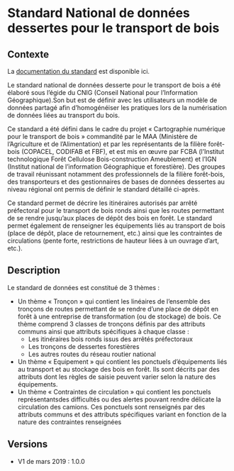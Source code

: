 # Standard National de données dessertes pour le transport de bois

## Contexte
La [documentation du standard](https://cnig.gouv.fr/IMG/documents_wordpress/2019/09/Dictionnaire_donnees_standard_dessertes_transport_de_bois_v4.pdf) est disponible ici.

Le standard national de données desserte pour le transport de bois a été élaboré sous l’égide du CNIG (Conseil National pour l’Information Géographique).Son but est de définir avec les utilisateurs un modèle de données partagé afin d’homogénéiser les pratiques lors de la numérisation de données liées au transport du bois.

Ce standard a été défini dans le cadre du projet « Cartographie numérique pour le transport de bois » commandité par le MAA (Ministère de l’Agriculture et de l’Alimentation) et par les représentants de la filière forêt-bois (COPACEL, CODIFAB et FBF), et est mis en œuvre par FCBA (l’Institut technologique Forêt Cellulose Bois-construction Ameublement) et l’IGN (Institut national de l’information Géographique et forestière). Des groupes de travail réunissant notamment des professionnels de la filière forêt-bois, des transporteurs et des gestionnaires de bases de données dessertes au niveau régional ont permis de définir le standard détaillé ci-après.

Ce standard permet de décrire les itinéraires autorisés par arrêté préfectoral pour le transport de bois ronds ainsi que les routes permettant de se rendre jusqu’aux places de dépôt des bois en forêt. Le standard permet également de renseigner les équipements liés au transport de bois (place de dépôt, place de retournement, etc.) ainsi que les contraintes de circulations (pente forte, restrictions de hauteur liées à un ouvrage d’art, etc.).


## Description
Le standard de données est constitué de 3 thèmes :
- Un thème « Tronçon » qui contient les linéaires de l’ensemble des tronçons de routes permettant de se rendre d’une place de dépôt en forêt à une entreprise de transformation (ou de stockage) de bois. Ce thème comprend 3 classes de tronçons définis par des attributs communs ainsi que attributs spécifiques à chaque classe :
  * Les itinéraires bois ronds issus des arrêtés préfectoraux
  * Les tronçons de dessertes forestières
  * Les autres routes du réseau routier national
- Un thème « Equipement » qui contient les ponctuels d’équipements liés au transport et au stockage des bois en forêt. Ils sont décrits par des attributs dont les règles de saisie peuvent varier selon la nature des équipements.
- Un thème « Contraintes de circulation » qui contient les ponctuels représentantsdes difficultés ou des alertes pouvant rendre délicate la circulation des camions. Ces ponctuels sont renseignés par des attributs communs et des attributs spécifiques variant en fonction de la nature des contraintes renseignées

## Versions
- V1 de	mars 2019 : 1.0.0
